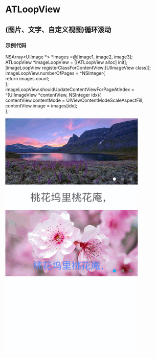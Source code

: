 #  ATLoopView

## (图片、文字、自定义视图)循环滚动

### 示例代码
NSArray<UIImage *> *images =@[image1, image2, image3];<br>
ATLoopView *imageLoopView = [[ATLoopView alloc] init];<br>
[imageLoopView registerClassForContentView:[UIImageView class]];<br>
imageLoopView.numberOfPages = ^NSInteger{<br>
return images.count;<br>
};<br>
imageLoopView.shouldUpdateContentViewForPageAtIndex = ^(UIImageView *contentView, NSInteger idx){<br>
contentView.contentMode = UIViewContentModeScaleAspectFill;<br>
contentView.image = images[idx];<br>
};<br>

 ![image](https://github.com/lantuhy/ATLoopView/raw/master/screenshots/screenshot.gif)




